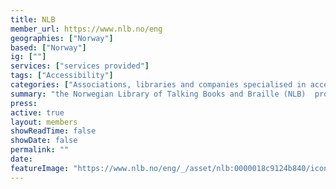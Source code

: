 ```yaml
---
title: NLB
member_url: https://www.nlb.no/eng
geographies: ["Norway"]
based: ["Norway"]
ig: [""] 
services: ["services provided"] 
tags: ["Accessibility"]
categories: ["Associations, libraries and companies specialised in accessibility services"]
summary: "the Norwegian Library of Talking Books and Braille (NLB)  produces and lends out talking books and braille books."
press:
active: true
layout: members
showReadTime: false
showDate: false
permalink: ""
date: 
featureImage: "https://www.nlb.no/eng/_/asset/nlb:0000018c9124b840/icons/NLB_logo.svg"
---
```

